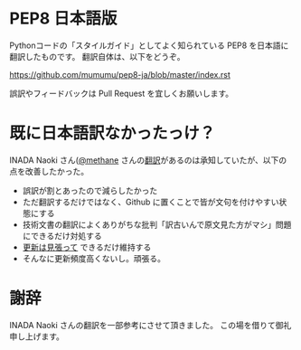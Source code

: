 PEP8 日本語版
==============

Pythonコードの「スタイルガイド」としてよく知られている PEP8 を日本語に翻訳したものです。
翻訳自体は、以下をどうぞ。

https://github.com/mumumu/pep8-ja/blob/master/index.rst

誤訳やフィードバックは Pull Request を宜しくお願いします。

既に日本語訳なかったっけ？
==================================

INADA Naoki さん([@methane](https://twitter.com/methane) さんの[翻訳](https://dl.dropboxusercontent.com/u/555254/pep-0008.ja.html)があるのは承知していたが、以下の点を改善したかった。

- 誤訳が割とあったので減らしたかった
- ただ翻訳するだけではなく、Github に置くことで皆が文句を付けやすい状態にする
- 技術文書の翻訳によくありがちな批判「訳古いんで原文見た方がマシ」問題にできるだけ対処する
 - [更新は見張って](http://hg.python.org/peps/atom-log/380301e300a6/pep-0008.txt) できるだけ維持する
 - そんなに更新頻度高くないし。頑張る。

謝辞
==============

INADA Naoki さんの翻訳を一部参考にさせて頂きました。
この場を借りて御礼申し上げます。

